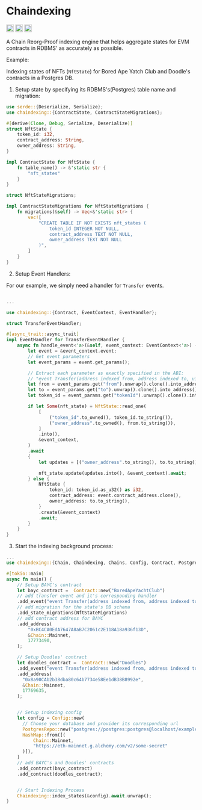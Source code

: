 # Chaindexing

[<img alt="github" src="https://img.shields.io/badge/Github-jurshsmith%2Fchaindexing-blue?logo=github" height="20">](https://github.com/jurshsmith/chaindexing-rs)
[<img alt="crates.io" src="https://img.shields.io/crates/v/chaindexing.svg?style=for-the-badge&color=fc8d62&logo=rust" height="20">](https://crates.io/crates/chaindexing)
[<img alt="diesel-streamer build" src="https://img.shields.io/github/actions/workflow/status/jurshsmith/chaindexing-rs/ci.yml?branch=main&style=for-the-badge" height="20">](https://github.com/jurshsmith/chaindexing-rs/actions?query=branch%3Amain)

A Chain Reorg-Proof indexing engine that helps aggregate states for EVM contracts in RDBMS' as accurately as possible.

Example:

Indexing states of NFTs (`NftState`) for Bored Ape Yatch Club and Doodle's contracts in a Postgres DB.

1. Setup state by specifying its RDBMS's(Postgres) table name and migration:

```rust
use serde::{Deserialize, Serialize};
use chaindexing::{ContractState, ContractStateMigrations};

#[derive(Clone, Debug, Serialize, Deserialize)]
struct NftState {
    token_id: i32,
    contract_address: String,
    owner_address: String,
}

impl ContractState for NftState {
    fn table_name() -> &'static str {
        "nft_states"
    }
}

struct NftStateMigrations;

impl ContractStateMigrations for NftStateMigrations {
    fn migrations(&self) -> Vec<&'static str> {
        vec![
            "CREATE TABLE IF NOT EXISTS nft_states (
                token_id INTEGER NOT NULL,
                contract_address TEXT NOT NULL,
                owner_address TEXT NOT NULL
            )",
        ]
    }
}
```

2. Setup Event Handlers:

For our example, we simply need a handler for `Transfer` events.

```rust

...

use chaindexing::{Contract, EventContext, EventHandler};

struct TransferEventHandler;

#[async_trait::async_trait]
impl EventHandler for TransferEventHandler {
    async fn handle_event<'a>(&self, event_context: EventContext<'a>) {
        let event = &event_context.event;
        // Get event parameters
        let event_params = event.get_params();

        // Extract each parameter as exactly specified in the ABI:
        // "event Transfer(address indexed from, address indexed to, uint256 indexed tokenId)"
        let from = event_params.get("from").unwrap().clone().into_address().unwrap();
        let to = event_params.get("to").unwrap().clone().into_address().unwrap();
        let token_id = event_params.get("tokenId").unwrap().clone().into_uint().unwrap();

        if let Some(nft_state) = NftState::read_one(
            [
                ("token_id".to_owned(), token_id.to_string()),
                ("owner_address".to_owned(), from.to_string()),
            ]
            .into(),
            &event_context,
        )
        .await
        {
            let updates = [("owner_address".to_string(), to.to_string())];

            nft_state.update(updates.into(), &event_context).await;
        } else {
            NftState {
                token_id: token_id.as_u32() as i32,
                contract_address: event.contract_address.clone(),
                owner_address: to.to_string(),
            }
            .create(&event_context)
            .await;
        }
    }
}
```

3. Start the indexing background process:

```rust
...
use chaindexing::{Chain, Chaindexing, Chains, Config, Contract, PostgresRepo, Repo};

#[tokio::main]
async fn main() {
    // Setup BAYC's contract
    let bayc_contract =  Contract::new("BoredApeYachtClub")
    // add transfer event and it's corresponding handler
    .add_event("event Transfer(address indexed from, address indexed to, uint256 indexed tokenId)", TransferEventHandler)
    // add migration for the state's DB schema
    .add_state_migrations(NftStateMigrations)
    // add contract address for BAYC
    .add_address(
        "0xBC4CA0EdA7647A8aB7C2061c2E118A18a936f13D",
        &Chain::Mainnet,
        17773490,
    );

    // Setup Doodles' contract
    let doodles_contract =  Contract::new("Doodles")
    .add_event("event Transfer(address indexed from, address indexed to, uint256 indexed tokenId)", TransferEventHandler)
    .add_address(
      "0x8a90CAb2b38dba80c64b7734e58Ee1dB38B8992e",
      &Chain::Mainnet,
      17769635,
    );


    // Setup indexing config
    let config = Config::new(
      // Choose your database and provider its corresponding url
      PostgresRepo::new("postgres://postgres:postgres@localhost/example-db"),
      HashMap::from([(
          Chain::Mainnet,
          "https://eth-mainnet.g.alchemy.com/v2/some-secret"
      )]),
    )
    // add BAYC's and Doodles' contracts
    .add_contract(bayc_contract)
    .add_contract(doodles_contract);


    // Start Indexing Process
    Chaindexing::index_states(&config).await.unwrap();
}
```

